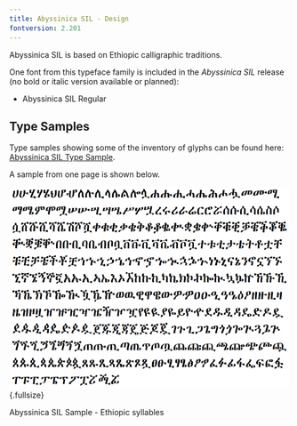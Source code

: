 ```yaml
---
title: Abyssinica SIL - Design
fontversion: 2.201
---
```


Abyssinica SIL is based on Ethiopic calligraphic traditions. 

One font from this typeface family is included in the *Abyssinica SIL* release (no bold or italic version available or planned):

* Abyssinica SIL Regular


## Type Samples

Type samples showing some of the inventory of glyphs can be found here: 
[Abyssinica SIL Type Sample](sample.md).

A sample from one page is shown below. 

![Abyssinica SIL Sample - Ethiopic syllables](../assets/images/AbyssinicaTypeSamplev2.png){.fullsize}
<!-- PRODUCT SITE IMAGE SRC https://software.sil.org/abyssinica/wp-content/uploads/sites/26/2019/09/AbyssinicaTypeSamplev2.png -->
<figcaption>Abyssinica SIL Sample - Ethiopic syllables</figcaption>

